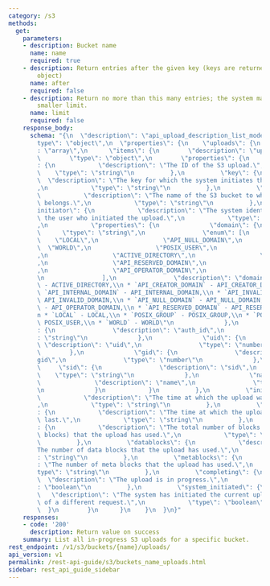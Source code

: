 ```yaml
---
category: /s3
methods:
  get:
    parameters:
    - description: Bucket name
      name: name
      required: true
    - description: Return entries after the given key (keys are returned in the paging
        object)
      name: after
      required: false
    - description: Return no more than this many entries; the system may choose a
        smaller limit.
      name: limit
      required: false
    response_body:
      schema: "{\n  \"description\": \"api_upload_description_list_model\",\n  \"\
        type\": \"object\",\n  \"properties\": {\n    \"uploads\": {\n      \"type\"\
        : \"array\",\n      \"items\": {\n        \"description\": \"uploads\",\n\
        \        \"type\": \"object\",\n        \"properties\": {\n          \"id\"\
        : {\n            \"description\": \"The ID of the S3 upload.\",\n        \
        \    \"type\": \"string\"\n          },\n          \"key\": {\n          \
        \  \"description\": \"The key for which the system initiates the upload.\"\
        ,\n            \"type\": \"string\"\n          },\n          \"bucket\": {\n\
        \            \"description\": \"The name of the S3 bucket to which the upload\
        \ belongs.\",\n            \"type\": \"string\"\n          },\n          \"\
        initiator\": {\n            \"description\": \"The system identity that represents\
        \ the user who initiated the upload.\",\n            \"type\": \"object\"\
        ,\n            \"properties\": {\n              \"domain\": {\n          \
        \      \"type\": \"string\",\n                \"enum\": [\n              \
        \    \"LOCAL\",\n                  \"API_NULL_DOMAIN\",\n                \
        \  \"WORLD\",\n                  \"POSIX_USER\",\n                  \"POSIX_GROUP\"\
        ,\n                  \"ACTIVE_DIRECTORY\",\n                  \"API_INVALID_DOMAIN\"\
        ,\n                  \"API_RESERVED_DOMAIN\",\n                  \"API_INTERNAL_DOMAIN\"\
        ,\n                  \"API_OPERATOR_DOMAIN\",\n                  \"API_CREATOR_DOMAIN\"\
        \n                ],\n                \"description\": \"domain:\\n * `ACTIVE_DIRECTORY`\
        \ - ACTIVE_DIRECTORY,\\n * `API_CREATOR_DOMAIN` - API_CREATOR_DOMAIN,\\n *\
        \ `API_INTERNAL_DOMAIN` - API_INTERNAL_DOMAIN,\\n * `API_INVALID_DOMAIN` -\
        \ API_INVALID_DOMAIN,\\n * `API_NULL_DOMAIN` - API_NULL_DOMAIN,\\n * `API_OPERATOR_DOMAIN`\
        \ - API_OPERATOR_DOMAIN,\\n * `API_RESERVED_DOMAIN` - API_RESERVED_DOMAIN,\\\
        n * `LOCAL` - LOCAL,\\n * `POSIX_GROUP` - POSIX_GROUP,\\n * `POSIX_USER` -\
        \ POSIX_USER,\\n * `WORLD` - WORLD\"\n              },\n              \"auth_id\"\
        : {\n                \"description\": \"auth_id\",\n                \"type\"\
        : \"string\"\n              },\n              \"uid\": {\n               \
        \ \"description\": \"uid\",\n                \"type\": \"number\"\n      \
        \        },\n              \"gid\": {\n                \"description\": \"\
        gid\",\n                \"type\": \"number\"\n              },\n         \
        \     \"sid\": {\n                \"description\": \"sid\",\n            \
        \    \"type\": \"string\"\n              },\n              \"name\": {\n \
        \               \"description\": \"name\",\n                \"type\": \"string\"\
        \n              }\n            }\n          },\n          \"initiated\": {\n\
        \            \"description\": \"The time at which the upload was initiated.\"\
        ,\n            \"type\": \"string\"\n          },\n          \"last_modified\"\
        : {\n            \"description\": \"The time at which the upload was modified\
        \ last.\",\n            \"type\": \"string\"\n          },\n          \"total_blocks\"\
        : {\n            \"description\": \"The total number of blocks (data and meta\
        \ blocks) that the upload has used.\",\n            \"type\": \"string\"\n\
        \          },\n          \"datablocks\": {\n            \"description\": \"\
        The number of data blocks that the upload has used.\",\n            \"type\"\
        : \"string\"\n          },\n          \"metablocks\": {\n            \"description\"\
        : \"The number of meta blocks that the upload has used.\",\n            \"\
        type\": \"string\"\n          },\n          \"completing\": {\n          \
        \  \"description\": \"The upload is in progress.\",\n            \"type\"\
        : \"boolean\"\n          },\n          \"system_initiated\": {\n         \
        \   \"description\": \"The system has initiated the current upload as part\
        \ of a different request.\",\n            \"type\": \"boolean\"\n        \
        \  }\n        }\n      }\n    }\n  }\n}"
    responses:
    - code: '200'
      description: Return value on success
    summary: List all in-progress S3 uploads for a specific bucket.
rest_endpoint: /v1/s3/buckets/{name}/uploads/
api_version: v1
permalink: /rest-api-guide/s3/buckets_name_uploads.html
sidebar: rest_api_guide_sidebar
---
```

